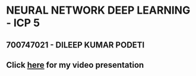 # NEURAL NETWORK DEEP LEARNING - ICP 5
## 700747021 - DILEEP KUMAR PODETI


## Click [here](https://drive.google.com/file/d/1yy80VWeq4GWeNsQweWd3UVAUmEDpnSs_/view?usp=sharing) for my video presentation
